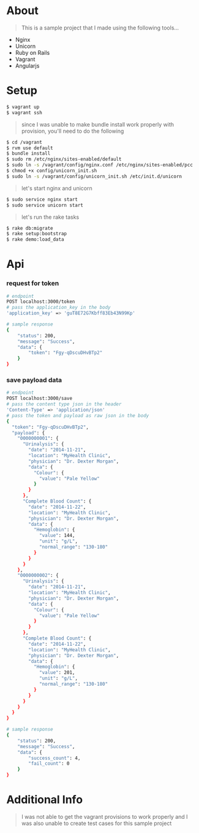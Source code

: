 # About

> This is a sample project that I made using the following tools...

* Nginx
* Unicorn
* Ruby on Rails
* Vagrant
* Angularjs
# Setup

```sh
$ vagrant up
$ vagrant ssh
```

> since I was unable to make bundle install work properly with provision, you'll need to do the following

```sh
$ cd /vagrant
$ rvm use default
$ bundle install
$ sudo rm /etc/nginx/sites-enabled/default
$ sudo ln -s /vagrant/config/nginx.conf /etc/nginx/sites-enabled/pcc
$ chmod +x config/unicorn_init.sh
$ sudo ln -s /vagrant/config/unicorn_init.sh /etc/init.d/unicorn
```

> let's start  nginx and unicorn

```sh
$ sudo service nginx start
$ sudo service unicorn start
```

> let's run the rake tasks

```sh
$ rake db:migrate
$ rake setup:bootstrap
$ rake demo:load_data
```

# Api

### request for token

```sh
# endpoint
POST localhost:3000/token
# pass the application_key in the body
'application_key' => 'guT8E72G7Kbff83Eb43N99Kp'

# sample response
{
    "status": 200,
    "message": "Success",
    "data": {
        "token": "Fgy-qDscuDHvBTp2"
    }
}
```

### save payload data

```sh
# endpoint
POST localhost:3000/save
# pass the content type json in the header
'Content-Type' => 'application/json'
# pass the token and payload as raw json in the body
{
  "token": "Fgy-qDscuDHvBTp2",
  "payload": {
    "0000000001": {
      "Urinalysis": {
        "date": "2014-11-21",
        "location": "MyHealth Clinic",
        "physician": "Dr. Dexter Morgan",
        "data": {
          "Colour": {
            "value": "Pale Yellow"
          }
        }
      },
      "Complete Blood Count": {
        "date": "2014-11-22",
        "location": "MyHealth Clinic",
        "physician": "Dr. Dexter Morgan",
        "data": {
          "Hemoglobin": {
            "value": 144,
            "unit": "g/L",
            "normal_range": "130-180"
          }
        }
      }
    },
    "0000000002": {
      "Urinalysis": {
        "date": "2014-11-21",
        "location": "MyHealth Clinic",
        "physician": "Dr. Dexter Morgan",
        "data": {
          "Colour": {
            "value": "Pale Yellow"
          }
        }
      },
      "Complete Blood Count": {
        "date": "2014-11-22",
        "location": "MyHealth Clinic",
        "physician": "Dr. Dexter Morgan",
        "data": {
          "Hemoglobin": {
            "value": 201,
            "unit": "g/L",
            "normal_range": "130-180"
          }
        }
      }
    }
  }
}

# sample response
{
    "status": 200,
    "message": "Success",
    "data": {
        "success_count": 4,
        "fail_count": 0
    }
}
```

# Additional Info

> I was not able to get the vagrant provisions to work properly and I was also unable to create test cases for this sample project
